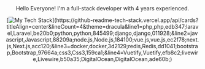 <div align="center">
    Hello Everyone! </h3>
    I'm a full-stack developer with 4 years experienced.

[![My Tech Stack](https://github-readme-tech-stack.vercel.app/api/cards?titleAlign=center&lineCount=4&theme=dracula&line1=php,php,edb347;laravel,Laravel,be20b0;python,python,845499;django,django,011928;&line2=javascript,Javascript,88209a;node.js,Node.js,184100;vue.js,vue.js,ec2f78;next.js,Next.js,acc120;&line3=docker,docker,3d2129;redis,Redis,dd1041;bootstrap,Bootstrap,97664a;css3,Css3,159ca1;&line4=Vuetify,Vuetify,efb8c2;livewire,Livewire,b50a35;DigitalOcean,DigitalOcean,ade60b;)](https://github-readme-tech-stack.vercel.app/api/cards?titleAlign=center&lineCount=4&theme=dracula&line1=php,php,edb347;laravel,Laravel,be20b0;python,python,845499;django,django,011928;&line2=javascript,Javascript,88209a;node.js,Node.js,184100;vue.js,vue.js,ec2f78;next.js,Next.js,acc120;&line3=docker,docker,3d2129;redis,Redis,dd1041;bootstrap,Bootstrap,97664a;css3,Css3,159ca1;&line4=Vuetify,Vuetify,efb8c2;livewire,Livewire,b50a35;DigitalOcean,DigitalOcean,ade60b;)



</div>
